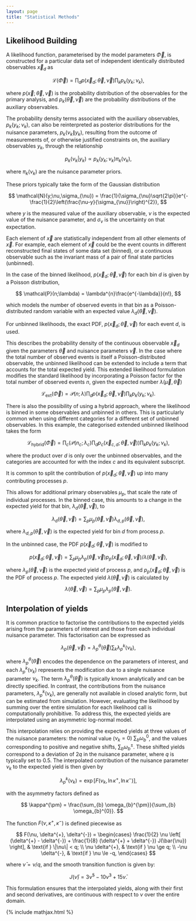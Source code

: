 ```yaml
---
layout: page
title: "Statistical Methods"
---
```


## Likelihood Building

A likelihood function, parameterised by the model parameters $\vec{\Phi}$, is constructed for a particular data set of independent identically distributed observables $\vec{x}_{d}$ as

$$
  \mathcal{L}(\vec{\Phi}) = \prod_{d}p(\vec{x}_{d};\vec{\theta},\vec{\nu})\prod_{k}p_{k}(y_{k};\nu_{k}),
$$

where $p(\vec{x};\vec{\theta},\vec{\nu})$ is the probability distribution of the observables for the primary analysis, and $p_{k}(\vec{\theta},\vec{\nu})$ are the probability distributions of the auxiliary observables. 

The probability density terms associated with the auxiliary observables, $p_{k}(y_{k};\nu_{k})$, can also be reinterpreted as posterior distributions for the nuisance parameters, $p_{k}(\nu_{k}\|y_{k})$, resulting from the outcome of measurements of, or otherwise justified constraints on, the auxiliary observables $y_{k}$, through the relationship

$$
  p_{k}(\nu_{k}|y_{k}) \propto p_{k}(y_{k};\nu_{k})\pi_{k}(\nu_{k}),
$$

where $\pi_{k}(\nu_{k})$ are the nuisance parameter priors. 

These priors typically take the form of the Gaussian distribution

$$
  \mathcal{N}(y;\nu,\sigma_{\nu}) = \frac{1}{\sigma_{\nu}\sqrt{2\pi}}e^{-\frac{1}{2}\left(\frac{\nu-y}{\sigma_{\nu}}\right)^{2}},
$$

where $y$ is the measured value of the auxiliary observable, $\nu$ is the expected value of the nuisance parameter, and $\sigma_{\nu}$ is the uncertainty on that expectation.


Each element of $\vec{x}$ are statistically independent from all other elements of $\vec{x}$. 
For example, each element of $\vec{x}$ could be the event counts in different reconstructed final states of some data set (binned), or a continuous observable such as the invariant mass of a pair of final state particles (unbinned). 


In the case of the binned likelihood, $p(\vec{x}_{d};\vec{\theta},\vec{\nu})$ for each bin $d$ is given by a Poisson distribution,

$$
  \mathcal{P}(n;\lambda) =  \lambda^{n}\frac{e^{-\lambda}}{n!},
$$

which models the number of observed events in that bin as a Poisson-distributed random variable with an expected value $\lambda_{d}(\vec{\theta},\vec{\nu})$.


For unbinned likelihoods, the exact PDF, $p(\vec{x}_{d};\vec{\theta},\vec{\nu})$ for each event $d$, is used.

This describes the probability density of the continuous observable $\vec{x}_{d}$ given the parameters $\vec{\theta}$ and nuisance parameters $\vec{\nu}$.
In the case where the total number of observed events is itself a Poisson-distributed observable, the unbinned likelihood can be extended to include a term that accounts for the total expected yield. 
This extended likelihood formulation modifies the standard likelihood by incorporating a Poisson factor for the total number of observed events $n$, given the expected number $\lambda(\vec{\mu}, \vec{\theta})$

$$
\mathcal{L}_{\text{ext}}(\vec{\Phi}) = \mathcal{P}(n;\lambda) \prod_{d}p(\vec{x}_{d};\vec{\theta},\vec{\nu})\prod_{k}p_{k}(y_{k};\nu_{k}).
$$

There is also the possibility of using a hybrid approach, where the likelihood is binned in some observables and unbinned in others.
This is particularly common when using different categories for a different set of unbinned observables. 
In this example, the categorised extended unbinned likelihood takes the form

$$
\mathcal{L}_{\text{hybrid}}(\vec{\Phi}) = \prod_{c}\left( \mathcal{P}(n_c;\lambda_c) \prod_{d}p_{c}(\vec{x}_{c,d};\vec{\theta},\vec{\nu})\right)\prod_{k}p_{k}(y_{k};\nu_{k}),
$$

where the product over $d$ is only over the unbinned observables, and the categories are accounted for with the index $c$ and its equivalent subscript.


It is common to split the contribution of $p(\vec{x}_{d};\vec{\theta},\vec{\nu})$ up into many contributing processes $p$.

This allows for additional primary observables $\mu_p$, that scale the rate of individual processes.
In the binned case, this amounts to a change in the expected yield for that bin, $\lambda_{d}(\vec{\theta}, \vec{\nu})$, to

$$
  \lambda_{d}(\vec{\theta}, \vec{\nu}) = \sum_{p}\mu_{p}(\vec{\theta}, \vec{\nu})\lambda_{d,p}(\vec{\theta}, \vec{\nu}),
$$

where $\lambda_{d,p}(\vec{\theta}, \vec{\nu})$ is the expected yield for bin $d$ from process $p$.

In the unbinned case, the PDF $p(\vec{x}_{d};\vec{\theta},\vec{\nu})$ is modified to

$$
  p(\vec{x}_{d};\vec{\theta},\vec{\nu}) = \sum_{p}\mu_{p}\lambda_{p}(\vec{\theta}, \vec{\nu})p_{p}(\vec{x}_{d};\vec{\theta},\vec{\nu}) / \lambda(\vec{\theta}, \vec{\nu}),
$$

where $\lambda_{p}(\vec{\theta}, \vec{\nu})$ is the expected yield of process $p$, and $p_{p}(\vec{x}_{d};\vec{\theta},\vec{\nu})$ is the PDF of process $p$.
The expected yield $\lambda(\vec{\theta}, \vec{\nu})$ is calculated by

$$
  \lambda(\vec{\theta}, \vec{\nu}) = \sum_{p}\mu_{p}\lambda_{p}(\vec{\theta}, \vec{\nu}).
$$

## Interpolation of yields

It is common practice to factorise the contributions to the expected yields arising from the parameters of interest and those from each individual nuisance parameter. 
This factorisation can be expressed as

$$
  \lambda_{p}(\vec{\theta}, \vec{\nu}) = \lambda_{p}^{\theta}(\vec{\theta}) \sum_{k} \lambda_{p}^{k}(\nu_{k}),
$$

where $\lambda_{p}^{\theta}(\vec{\theta})$ encodes the dependence on the parameters of interest, and each $\lambda_{p}^{k}(\nu_{k})$ represents the modification due to a single nuisance parameter $\nu_k$. 
The term $\lambda_{p}^{\theta}(\vec{\theta})$ is typically known analytically and can be directly specified. 
In contrast, the contributions from the nuisance parameters, $\lambda_{p}^{k}(\nu_{k})$, are generally not available in closed analytic form, but can be estimated from simulation. 
However, evaluating the likelihood by summing over the entire simulation for each likelihood call is computationally prohibitive. 
To address this, the expected yields are interpolated using an asymmetric log-normal model.

This interpolation relies on providing the expected yields at three values of the nuisance parameters: the nominal value ($\nu_{k}=0$) $\sum_{b} \omega_{b}^{0}$, and the values corresponding to positive and negative shifts, $\sum_{b} \omega_{b}^{\pm}$. 
These shifted yields correspond to a deviation of $2q$ in the nuisance parameter, where $q$ is typically set to 0.5.
The interpolated contribution of the nuisance parameter $\nu_k$ to the expected yield is then given by

$$
  \lambda_{p}^{k}(\nu_k) = \exp\left[ F(\nu_k, \ln \kappa^{+}, \ln \kappa^{-}) \right],
$$

with the asymmetry factors defined as

$$
  \kappa^{\pm} = \frac{\sum_{b} \omega_{b}^{\pm}}{\sum_{b} \omega_{b}^{0}}.
$$

The function $F(\nu, \kappa^{+}, \kappa^{-})$ is defined piecewise as

$$
  F(\nu, \delta^{+}, \delta^{-}) =
    \begin{cases}
      \frac{1}{2} \nu \left[ (\delta^{+} - \delta^{-}) + \frac{1}{8} (\delta^{+} + \delta^{-}) J(\bar{\nu}) \right], & \text{if } \|\nu\| < q; \\
      \nu \delta^{+}, & \text{if } \nu \ge q; \\
      -\nu \delta^{-}, & \text{if } \nu \le -q,
    \end{cases}
$$

where $\bar{\nu} = \nu / q$, and the smooth transition function is given by:

$$
  J(\bar{\nu}) = 3\bar{\nu}^5 - 10\bar{\nu}^3 + 15\bar{\nu}.
$$

This formulation ensures that the interpolated yields, along with their first and second derivatives, are continuous with respect to $\nu$ over the entire domain.


{% include mathjax.html %}